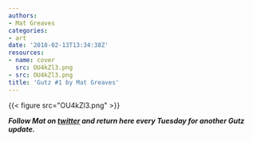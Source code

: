 ```yaml
---
authors:
- Mat Greaves
categories:
- art
date: '2018-02-13T13:34:38Z'
resources:
- name: cover
  src: OU4kZl3.png
- src: OU4kZl3.png
title: 'Gutz #1 by Mat Greaves'
---
```

{{< figure src="OU4kZl3.png" >}}

**_Follow Mat on [twitter](https://twitter.com/matgreaves "") and return here every Tuesday for another Gutz update._**